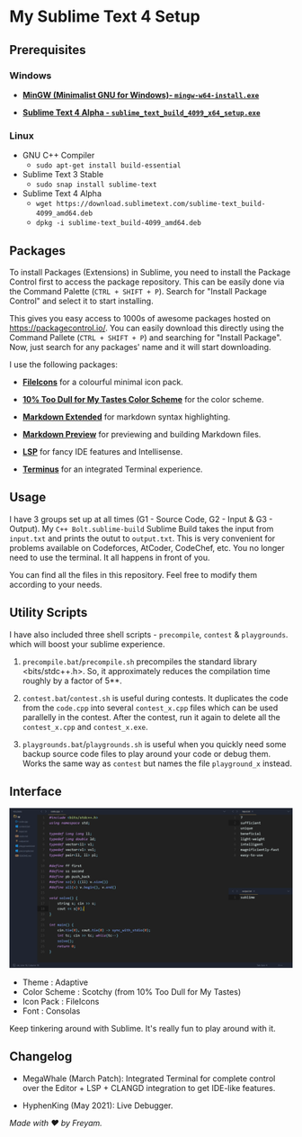 # My Sublime Text 4 Setup

## Prerequisites
### Windows
* [**MinGW (Minimalist GNU for Windows)- `mingw-w64-install.exe`**](https://sourceforge.net/projects/mingw-w64/files/Toolchains%20targetting%20Win32/Personal%20Builds/mingw-builds/installer/mingw-w64-install.exe/download "Direct Download Link")

* [**Sublime Text 4 Alpha - `sublime_text_build_4099_x64_setup.exe`**](https://download.sublimetext.com/sublime_text_build_4099_x64_setup.exe "Direct Download Link")
### Linux
* GNU C++ Compiler
    - `sudo apt-get install build-essential`
* Sublime Text 3 Stable
    - `sudo snap install sublime-text`
* Sublime Text 4 Alpha
    - `wget https://download.sublimetext.com/sublime-text_build-4099_amd64.deb`
    - `dpkg -i sublime-text_build-4099_amd64.deb`

## Packages

To install Packages (Extensions) in Sublime, you need to install the Package Control first to access the package repository. This can be easily done via the Command Palette (`CTRL + SHIFT + P`). Search for "Install Package Control" and select it to start installing.

This gives you easy access to 1000s of awesome packages hosted on https://packagecontrol.io/. You can easily download this directly using the Command Pallete (`CTRL + SHIFT + P`) and searching for "Install Package". Now, just search for any packages' name and it will start downloading.

I use the following packages:

* [**FileIcons**](https://packagecontrol.io/packages/FileIcons "Download Link") for a colourful minimal icon pack.

* [**10% Too Dull for My Tastes Color Scheme**](https://packagecontrol.io/packages/10%25%20Too%20Dull%20for%20My%20Tastes%20Color%20Scheme "Download Link") for the color scheme.

* [**Markdown Extended**](https://packagecontrol.io/packages/Markdown%20Extended "Download Link") for markdown syntax highlighting.

* [**Markdown Preview**](https://packagecontrol.io/packages/MarkdownPreview "Download Link") for previewing and building Markdown files.

* [**LSP**](https://packagecontrol.io/packages/LSP "Download Link") for fancy IDE features and Intellisense.

* [**Terminus**](https://packagecontrol.io/packages/Terminus "Download Link") for an integrated Terminal experience.

## Usage
I have 3 groups set up at all times (G1 - Source Code, G2 - Input & G3 - Output). My `C++ Bolt.sublime-build` Sublime Build takes the input from `input.txt` and prints the outut to `output.txt`. This is very convenient for problems available on Codeforces, AtCoder, CodeChef, etc. You no longer need to use the terminal. It all happens in front of you.

You can find all the files in this repository. Feel free to modify them according to your needs.

## Utility Scripts
I have also included three shell scripts - `precompile`,  `contest` & `playgrounds`. which will boost your sublime experience.

1. `precompile.bat`/`precompile.sh` precompiles the standard library <bits/stdc++.h>. So, it approximately reduces the compilation time roughly by a factor of 5**.

2. `contest.bat`/`contest.sh` is useful during contests. It duplicates the code from the `code.cpp` into several `contest_x.cpp` files which can be used parallelly in the contest. After the contest, run it again to delete all the `contest_x.cpp` and `contest_x.exe`.

3. `playgrounds.bat`/`playgrounds.sh` is useful when you quickly need some backup source code files to play around your code or debug them. Works the same way as `contest` but names the file `playground_x` instead.


## Interface

![My Interface](utils/interface.png "My Interface")

* Theme : Adaptive
* Color Scheme : Scotchy (from 10% Too Dull for My Tastes)
* Icon Pack : FileIcons
* Font : Consolas

Keep tinkering around with Sublime. It's really fun to play around with it.

## Changelog
* MegaWhale (March Patch): Integrated Terminal for complete control over the Editor + LSP + CLANGD integration to get IDE-like features.

* HyphenKing (May 2021): Live Debugger.


*Made with :heart: by Freyam.*
